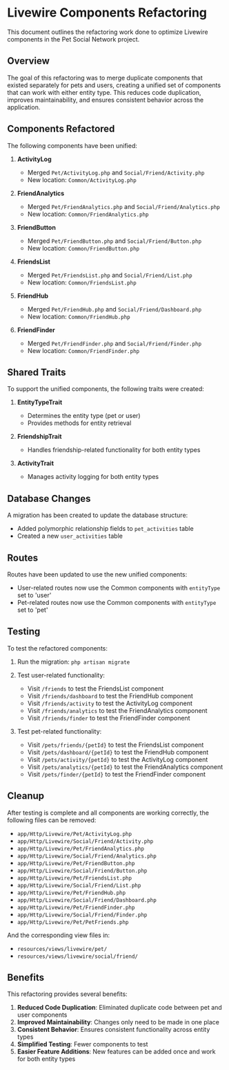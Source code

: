 # Livewire Components Refactoring

This document outlines the refactoring work done to optimize Livewire components in the Pet Social Network project.

## Overview

The goal of this refactoring was to merge duplicate components that existed separately for pets and users, creating a unified set of components that can work with either entity type. This reduces code duplication, improves maintainability, and ensures consistent behavior across the application.

## Components Refactored

The following components have been unified:

1. **ActivityLog**
   - Merged `Pet/ActivityLog.php` and `Social/Friend/Activity.php`
   - New location: `Common/ActivityLog.php`

2. **FriendAnalytics**
   - Merged `Pet/FriendAnalytics.php` and `Social/Friend/Analytics.php`
   - New location: `Common/FriendAnalytics.php`

3. **FriendButton**
   - Merged `Pet/FriendButton.php` and `Social/Friend/Button.php`
   - New location: `Common/FriendButton.php`

4. **FriendsList**
   - Merged `Pet/FriendsList.php` and `Social/Friend/List.php`
   - New location: `Common/FriendsList.php`

5. **FriendHub**
   - Merged `Pet/FriendHub.php` and `Social/Friend/Dashboard.php`
   - New location: `Common/FriendHub.php`

6. **FriendFinder**
   - Merged `Pet/FriendFinder.php` and `Social/Friend/Finder.php`
   - New location: `Common/FriendFinder.php`

## Shared Traits

To support the unified components, the following traits were created:

1. **EntityTypeTrait**
   - Determines the entity type (pet or user)
   - Provides methods for entity retrieval

2. **FriendshipTrait**
   - Handles friendship-related functionality for both entity types

3. **ActivityTrait**
   - Manages activity logging for both entity types

## Database Changes

A migration has been created to update the database structure:

- Added polymorphic relationship fields to `pet_activities` table
- Created a new `user_activities` table

## Routes

Routes have been updated to use the new unified components:

- User-related routes now use the Common components with `entityType` set to 'user'
- Pet-related routes now use the Common components with `entityType` set to 'pet'

## Testing

To test the refactored components:

1. Run the migration: `php artisan migrate`
2. Test user-related functionality:
   - Visit `/friends` to test the FriendsList component
   - Visit `/friends/dashboard` to test the FriendHub component
   - Visit `/friends/activity` to test the ActivityLog component
   - Visit `/friends/analytics` to test the FriendAnalytics component
   - Visit `/friends/finder` to test the FriendFinder component

3. Test pet-related functionality:
   - Visit `/pets/friends/{petId}` to test the FriendsList component
   - Visit `/pets/dashboard/{petId}` to test the FriendHub component
   - Visit `/pets/activity/{petId}` to test the ActivityLog component
   - Visit `/pets/analytics/{petId}` to test the FriendAnalytics component
   - Visit `/pets/finder/{petId}` to test the FriendFinder component

## Cleanup

After testing is complete and all components are working correctly, the following files can be removed:

- `app/Http/Livewire/Pet/ActivityLog.php`
- `app/Http/Livewire/Social/Friend/Activity.php`
- `app/Http/Livewire/Pet/FriendAnalytics.php`
- `app/Http/Livewire/Social/Friend/Analytics.php`
- `app/Http/Livewire/Pet/FriendButton.php`
- `app/Http/Livewire/Social/Friend/Button.php`
- `app/Http/Livewire/Pet/FriendsList.php`
- `app/Http/Livewire/Social/Friend/List.php`
- `app/Http/Livewire/Pet/FriendHub.php`
- `app/Http/Livewire/Social/Friend/Dashboard.php`
- `app/Http/Livewire/Pet/FriendFinder.php`
- `app/Http/Livewire/Social/Friend/Finder.php`
- `app/Http/Livewire/Pet/PetFriends.php`

And the corresponding view files in:
- `resources/views/livewire/pet/`
- `resources/views/livewire/social/friend/`

## Benefits

This refactoring provides several benefits:

1. **Reduced Code Duplication**: Eliminated duplicate code between pet and user components
2. **Improved Maintainability**: Changes only need to be made in one place
3. **Consistent Behavior**: Ensures consistent functionality across entity types
4. **Simplified Testing**: Fewer components to test
5. **Easier Feature Additions**: New features can be added once and work for both entity types
